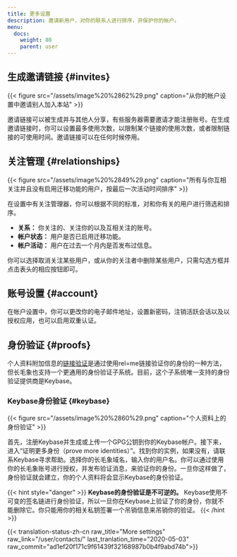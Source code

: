 ```yaml
---
title: 更多设置
description: 邀请新用户，对你的联系人进行排序，并保护你的帐户。
menu:
  docs:
    weight: 80
    parent: user
---
```


## 生成邀请链接 {#invites}

{{< figure src="/assets/image%20%2862%29.png" caption="从你的帐户设置中邀请别人加入本站" >}}

邀请链接可以被生成并与其他人分享，有些服务器需要邀请才能注册账号。在生成邀请链接时，你可以设置最多使用次数，以限制某个链接的使用次数，或者限制链接的可使用时间。邀请链接可以在任何时候停用。

## 关注管理 {#relationships}

{{< figure src="/assets/image%20%2849%29.png" caption="所有与你互相关注并且没有启用迁移功能的用户，按最后一次活动时间排序" >}}

在设置中有关注管理器，你可以根据不同的标准，对和你有关的用户进行筛选和排序。

* **关系：** 你关注的、关注你的以及互相关注的账号。
* **帐户状态：** 用户是否已启用迁移功能。
* **帐户活动：** 用户在过去一个月内是否发布过信息。

你可以选择取消关注某些用户，或从你的关注者中删除某些用户，只需勾选方框并点击表头的相应按钮即可。

## 账号设置 {#account}

在帐户设置中，你可以更改你的电子邮件地址，设置新密码，注销活跃会话以及以授权应用，也可以启用双重认证。

## 身份验证 {#proofs}

个人资料附加信息的[链接验证](../profile#verification)是通过使用rel=me链接验证你的身份的一种方法，但长毛象也支持一个更通用的身份验证子系统。目前，这个子系统唯一支持的身份验证提供商是Keybase。

### Keybase身份验证 {#keybase}

{{< figure src="/assets/image%20%2860%29.png" caption="个人资料上的身份验证" >}}

首先，注册Keybase并生成或上传一个GPG公钥到你的Keybase帐户。接下来，进入“证明更多身份（prove more identities）”。找到你的实例，如果没有，请联系Keybase寻求帮助。选择你的长毛象域名，输入你的用户名。你可以通过使用你的长毛象账号进行授权，并发布验证消息，来验证你的身份。一旦你这样做了，身份验证就会建立，你的个人资料将会显示Keybase的身份验证。

{{< hint style="danger" >}}
**Keybase的身份验证是不可逆的。** Keybase使用不可变的签名链进行身份验证，所以一旦你在Keybase上验证了你的身份，你就不能删除它。你只能用你的相关私钥签署一个吊销信息来吊销你的验证。
{{< /hint >}}

{{< translation-status-zh-cn raw_title="More settings" raw_link="/user/contacts/" last_tranlation_time="2020-05-03" raw_commit="ad1ef20f171c9f61439f32168987b0b4f9abd74b">}}
